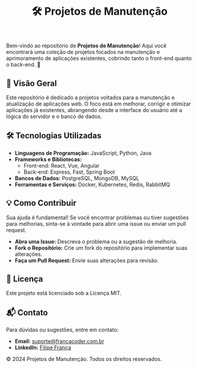 <header>
        <h1>🛠️ Projetos de Manutenção</h1>
    </header>
    <div class="container">
        <p>Bem-vindo ao repositório de <strong>Projetos de Manutenção</strong>! Aqui você encontrará uma coleção de projetos focados na manutenção e aprimoramento de aplicações existentes, cobrindo tanto o front-end quanto o back-end. 🚀</p>
        <h2>🚀 Visão Geral</h2>
        <p>Este repositório é dedicado a projetos voltados para a manutenção e atualização de aplicações web. O foco está em melhorar, corrigir e otimizar aplicações já existentes, abrangendo desde a interface do usuário até a lógica do servidor e o banco de dados.</p>
        <h2>🛠️ Tecnologias Utilizadas</h2>
        <ul>
            <li><strong>Linguagens de Programação:</strong> JavaScript, Python, Java</li>
            <li><strong>Frameworks e Bibliotecas:</strong>
                <ul>
                    <li>Front-end: React, Vue, Angular</li>
                    <li>Back-end: Express, Fast, Spring Boot</li>
                </ul>
            </li>
            <li><strong>Bancos de Dados:</strong> PostgreSQL, MongoDB, MySQL</li>
            <li><strong>Ferramentas e Serviços:</strong> Docker, Kubernetes, Redis, RabbitMQ</li>
        </ul>
        <h2>💡 Como Contribuir</h2>
        <p>Sua ajuda é fundamental! Se você encontrar problemas ou tiver sugestões para melhorias, sinta-se à vontade para abrir uma issue ou enviar um pull request.</p>
        <ul>
            <li><strong>Abra uma Issue:</strong> Descreva o problema ou a sugestão de melhoria.</li>
            <li><strong>Fork o Repositório:</strong> Crie um fork do repositório para implementar suas alterações.</li>
            <li><strong>Faça um Pull Request:</strong> Envie suas alterações para revisão.</li>
        </ul>
        <h2>📜 Licença</h2>
        <p>Este projeto está licenciado sob a Licença MIT.</p>
        <h2>📬 Contato</h2>
        <p>Para dúvidas ou sugestões, entre em contato:</p>
        <ul>
            <li><strong>Email:</strong> <a href="mailto:suporte@francacoder.com.br">suporte@francacoder.com.br</a></li>
            <li><strong>LinkedIn:</strong> <a href="https://www.linkedin.com/in/filipe-frança-a53196279/" target="_blank">Filipe França</a></li>
        </ul>
    </div>
    <footer class="footer">
        <p>&copy; 2024 Projetos de Manutenção. Todos os direitos reservados.</p>
    </footer>
